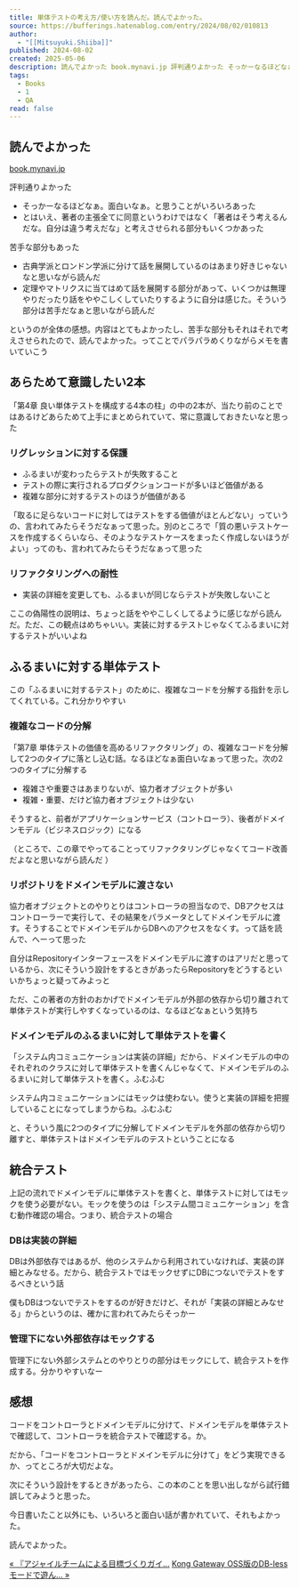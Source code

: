 ```yaml
---
title: 単体テストの考え方/使い方を読んだ。読んでよかった。
source: https://bufferings.hatenablog.com/entry/2024/08/02/010813
author:
  - "[[Mitsuyuki.Shiiba]]"
published: 2024-08-02
created: 2025-05-06
description: 読んでよかった book.mynavi.jp 評判通りよかった そっかーなるほどなぁ。面白いなぁ。と思うことがいろいろあった とはいえ、著者の主張全てに同意というわけではなく「著者はそう考えるんだな。自分は違う考えだな」と考えさせられる部分もいくつかあった 苦手な部分もあった 古典学派とロンドン学派に分けて話を展開しているのはあまり好きじゃないなと思いながら読んだ 定理やマトリクスに当てはめて話を展開する部分があって、いくつかは無理やりだったり話をややこしくしていたりするように自分は感じた。そういう部分は苦手だなぁと思いながら読んだ というのが全体の感想。内容はとてもよかったし、苦手な部分もそ…
tags:
  - Books
  - 1
  - QA
read: false
---
```

## 読んでよかった

[book.mynavi.jp](https://book.mynavi.jp/ec/products/detail/id=134252)

評判通りよかった

- そっかーなるほどなぁ。面白いなぁ。と思うことがいろいろあった
- とはいえ、著者の主張全てに同意というわけではなく「著者はそう考えるんだな。自分は違う考えだな」と考えさせられる部分もいくつかあった

苦手な部分もあった

- 古典学派とロンドン学派に分けて話を展開しているのはあまり好きじゃないなと思いながら読んだ
- 定理やマトリクスに当てはめて話を展開する部分があって、いくつかは無理やりだったり話をややこしくしていたりするように自分は感じた。そういう部分は苦手だなぁと思いながら読んだ

というのが全体の感想。内容はとてもよかったし、苦手な部分もそれはそれで考えさせられたので、読んでよかった。ってことでパラパラめくりながらメモを書いていこう

## あらためて意識したい2本

「第4章 良い単体テストを構成する4本の柱」の中の2本が、当たり前のことではあるけどあらためて上手にまとめられていて、常に意識しておきたいなと思った

### リグレッションに対する保護

- ふるまいが変わったらテストが失敗すること
- テストの際に実行されるプロダクションコードが多いほど価値がある
- 複雑な部分に対するテストのほうが価値がある

「取るに足らないコードに対してはテストをする価値がほとんどない」っていうの、言われてみたらそうだなぁって思った。別のところで「質の悪いテストケースを作成するくらいなら、そのようなテストケースをまったく作成しないほうがよい」ってのも、言われてみたらそうだなぁって思った

### リファクタリングへの耐性

- 実装の詳細を変更しても、ふるまいが同じならテストが失敗しないこと

ここの偽陽性の説明は、ちょっと話をややこしくしてるように感じながら読んだ。ただ、この観点はめちゃいい。実装に対するテストじゃなくてふるまいに対するテストがいいよね

## ふるまいに対する単体テスト

この「ふるまいに対するテスト」のために、複雑なコードを分解する指針を示してくれている。これ分かりやすい

### 複雑なコードの分解

「第7章 単体テストの価値を高めるリファクタリング」の、複雑なコードを分解して2つのタイプに落とし込む話。なるほどなぁ面白いなぁって思った。次の2つのタイプに分解する

- 複雑さや重要さはあまりないが、協力者オブジェクトが多い
- 複雑・重要、だけど協力者オブジェクトは少ない

そうすると、前者がアプリケーションサービス（コントローラ）、後者がドメインモデル（ビジネスロジック）になる

（ところで、この章でやってることってリファクタリングじゃなくてコード改善だよなと思いながら読んだ ）

### リポジトリをドメインモデルに渡さない

協力者オブジェクトとのやりとりはコントローラの担当なので、DBアクセスはコントローラーで実行して、その結果をパラメータとしてドメインモデルに渡す。そうすることでドメインモデルからDBへのアクセスをなくす。って話を読んで、へーって思った

自分はRepositoryインターフェースをドメインモデルに渡すのはアリだと思っているから、次にそういう設計をするときがあったらRepositoryをどうするといいかちょっと疑ってみよっと

ただ、この著者の方針のおかげでドメインモデルが外部の依存から切り離されて単体テストが実行しやすくなっているのは、なるほどなぁという気持ち

### ドメインモデルのふるまいに対して単体テストを書く

「システム内コミュニケーションは実装の詳細」だから、ドメインモデルの中のそれぞれのクラスに対して単体テストを書くんじゃなくて、ドメインモデルのふるまいに対して単体テストを書く。ふむふむ

システム内コミュニケーションにはモックは使わない。使うと実装の詳細を把握していることになってしまうからね。ふむふむ

と、そういう風に2つのタイプに分解してドメインモデルを外部の依存から切り離すと、単体テストはドメインモデルのテストということになる

## 統合テスト

上記の流れでドメインモデルに単体テストを書くと、単体テストに対してはモックを使う必要がない。モックを使うのは「システム間コミュニケーション」を含む動作確認の場合。つまり、統合テストの場合

### DBは実装の詳細

DBは外部依存ではあるが、他のシステムから利用されていなければ、実装の詳細とみなせる。だから、統合テストではモックせずにDBにつないでテストをするべきという話

僕もDBはつないでテストをするのが好きだけど、それが「実装の詳細とみなせる」からというのは、確かに言われてみたらそっかー

### 管理下にない外部依存はモックする

管理下にない外部システムとのやりとりの部分はモックにして、統合テストを作成する。分かりやすいなー

## 感想

コードをコントローラとドメインモデルに分けて、ドメインモデルを単体テストで確認して、コントローラを統合テストで確認する。か。

だから、「コードをコントローラとドメインモデルに分けて」をどう実現できるか、ってところが大切だよな。

次にそういう設計をするときがあったら、この本のことを思い出しながら試行錯誤してみようと思った。

今日書いたこと以外にも、いろいろと面白い話が書かれていて、それもよかった。

読んでよかった。

[« 『アジャイルチームによる目標づくりガイ…](https://bufferings.hatenablog.com/entry/2024/08/14/193752) [Kong Gateway OSS版のDB-lessモードで遊ん… »](https://bufferings.hatenablog.com/entry/2024/07/16/002153)